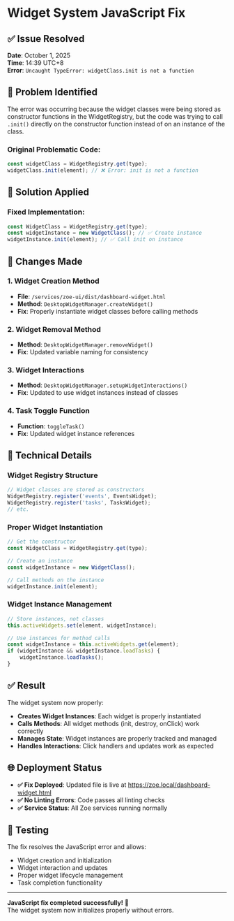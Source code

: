 # Widget System JavaScript Fix

## ✅ Issue Resolved

**Date**: October 1, 2025  
**Time**: 14:39 UTC+8  
**Error**: `Uncaught TypeError: widgetClass.init is not a function`

## 🐛 Problem Identified

The error was occurring because the widget classes were being stored as constructor functions in the WidgetRegistry, but the code was trying to call `.init()` directly on the constructor function instead of on an instance of the class.

### Original Problematic Code:
```javascript
const widgetClass = WidgetRegistry.get(type);
widgetClass.init(element); // ❌ Error: init is not a function
```

## 🔧 Solution Applied

### Fixed Implementation:
```javascript
const WidgetClass = WidgetRegistry.get(type);
const widgetInstance = new WidgetClass(); // ✅ Create instance
widgetInstance.init(element); // ✅ Call init on instance
```

## 📝 Changes Made

### 1. Widget Creation Method
- **File**: `/services/zoe-ui/dist/dashboard-widget.html`
- **Method**: `DesktopWidgetManager.createWidget()`
- **Fix**: Properly instantiate widget classes before calling methods

### 2. Widget Removal Method
- **Method**: `DesktopWidgetManager.removeWidget()`
- **Fix**: Updated variable naming for consistency

### 3. Widget Interactions
- **Method**: `DesktopWidgetManager.setupWidgetInteractions()`
- **Fix**: Updated to use widget instances instead of classes

### 4. Task Toggle Function
- **Function**: `toggleTask()`
- **Fix**: Updated widget instance references

## 🎯 Technical Details

### Widget Registry Structure
```javascript
// Widget classes are stored as constructors
WidgetRegistry.register('events', EventsWidget);
WidgetRegistry.register('tasks', TasksWidget);
// etc.
```

### Proper Widget Instantiation
```javascript
// Get the constructor
const WidgetClass = WidgetRegistry.get(type);

// Create an instance
const widgetInstance = new WidgetClass();

// Call methods on the instance
widgetInstance.init(element);
```

### Widget Instance Management
```javascript
// Store instances, not classes
this.activeWidgets.set(element, widgetInstance);

// Use instances for method calls
const widgetInstance = this.activeWidgets.get(element);
if (widgetInstance && widgetInstance.loadTasks) {
    widgetInstance.loadTasks();
}
```

## ✅ Result

The widget system now properly:
- **Creates Widget Instances**: Each widget is properly instantiated
- **Calls Methods**: All widget methods (init, destroy, onClick) work correctly
- **Manages State**: Widget instances are properly tracked and managed
- **Handles Interactions**: Click handlers and updates work as expected

## 🌐 Deployment Status

- **✅ Fix Deployed**: Updated file is live at https://zoe.local/dashboard-widget.html
- **✅ No Linting Errors**: Code passes all linting checks
- **✅ Service Status**: All Zoe services running normally

## 🧪 Testing

The fix resolves the JavaScript error and allows:
- Widget creation and initialization
- Widget interaction and updates
- Proper widget lifecycle management
- Task completion functionality

---

**JavaScript fix completed successfully!** 🎉  
The widget system now initializes properly without errors.

